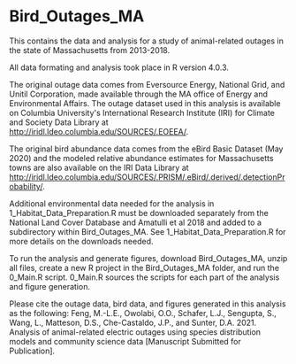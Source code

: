 # Bird_Outages_MA
This contains the data and analysis for a study of animal-related outages in the state of Massachusetts from 2013-2018.

All data formating and analysis took place in R version 4.0.3. 

The original outage data comes from Eversource Energy, National Grid, and Unitil Corporation, made available through the MA office of Energy and Environmental Affairs. The outage dataset used in this analysis is available on Columbia University's International Research Institute (IRI) for Climate and Society Data Library at http://iridl.ldeo.columbia.edu/SOURCES/.EOEEA/.

The original bird abundance data comes from the eBird Basic Dataset (May 2020) and the modeled relative abundance estimates for Massachusetts towns are also available on the IRI Data Library at http://iridl.ldeo.columbia.edu/SOURCES/.PRISM/.eBird/.derived/.detectionProbability/.

Additional environmental data needed for the analysis in 1_Habitat_Data_Preparation.R must be downloaded separately from the National Land Cover Database and Amatulli et al 2018 and added to a subdirectory within Bird_Outages_MA. See 1_Habitat_Data_Preparation.R for more details on the downloads needed.

To run the analysis and generate figures, download Bird_Outages_MA, unzip all files, create a new R project in the Bird_Outages_MA folder, and run the 0_Main.R script. 0_Main.R sources the scripts for each part of the analysis and figure generation.

Please cite the outage data, bird data, and figures generated in this analysis as the following:
Feng, M.-L.E., Owolabi, O.O., Schafer, L.J., Sengupta, S., Wang, L., Matteson, D.S., Che-Castaldo, J.P., and Sunter, D.A. 2021. Analysis of animal-related electric outages using species distribution models and community science data [Manuscript Submitted for Publication]. 
